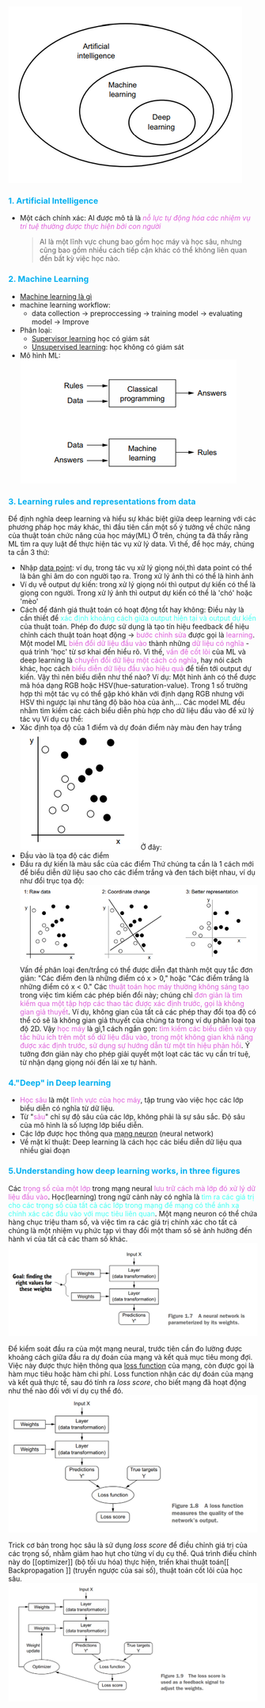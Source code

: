 ![](https://github.com/sakanaowo/idk-what-is-this/blob/image4deeplearning/1.1%20AI,%20machine%20learning%20and%20deep%20learning.png?raw=true)

### <span style="color:rgb(0, 176, 240)">1. Artificial Intelligence</span>
- Một cách chính xác: AI được mô tả là _<span style="color:rgb(221, 95, 217)">nỗ lực tự động hóa các nhiệm vụ trí tuệ thường được thực hiện bởi con người</span>_
	>AI là một lĩnh vực chung bao gồm học máy và học sâu, nhưng cũng bao gồm nhiều cách tiếp cận khác có thể không liên quan đến bất kỳ việc học nào.
### <span style="color:rgb(0, 176, 240)">2. Machine Learning</span> 
- [Machine learning là gì](https://topdev.vn/blog/machine-learning-la-gi/)
- machine learning workflow:
	- data collection -> preproccessing -> training model -> evaluating model -> Improve
- Phân loại:
	- [Supervisor learning](obsidian://open?vault=deep%20learning&file=1.%20What%20is%20deep%20learning%2FCh%C3%BA%20th%C3%ADch%2FSupervised%20learning) học có giám sát
	- [Unsupervised learning](obsidian://open?vault=deep%20learning&file=1.%20What%20is%20deep%20learning%2FCh%C3%BA%20th%C3%ADch%2FUnsupervised%20learning): học không có giám sát
- Mô hình ML:
![](https://github.com/sakanaowo/idk-what-is-this/blob/image4deeplearning/Pasted%20image%2020240702220127.png?raw=true)

### <span style="color:rgb(0, 176, 240)">3. Learning rules and representations from data</span>
Để định nghĩa deep learning và hiểu sự khác biệt giữa deep learning với các phương pháp học máy khác, thì đầu tiên cần một số ý tưởng về chức năng của thuật toán chức năng của học máy(ML)
Ở trên, chúng ta đã thấy rằng ML tìm ra quy luật để thực hiện tác vụ xử lý data. Vì thế, để học máy, chúng ta cần 3 thứ:
- Nhập [data point](obsidian://open?vault=deep%20learning&file=1.%20What%20is%20deep%20learning%2FCh%C3%BA%20th%C3%ADch%2Fdata%20points): ví dụ, trong tác vụ xử lý giọng nói,thì data point có thể là bản ghi âm do con người tạo ra. Trong xử lý ảnh thì có thể là hình ảnh
- Ví dụ về output dự kiến: trong xử lý giọng nói thì output dự kiến có thể là giọng con người. Trong xử lý ảnh thì output dự kiến có thể là 'chó' hoặc 'mèo'
- Cách để đánh giá thuật toán có hoạt động tốt hay không: Điều này là cần thiết để <span style="color:rgb(66, 255, 242)">xác định khoảng cách giữa output hiện tại và output dự kiến</span> của thuật toán. Phép đo được sử dụng là tạo tín hiệu feedback để hiệu chỉnh cách thuật toán hoạt động -> <span style="color:rgb(221, 95, 217)">bước chỉnh sửa</span> được gọi là <span style="color:rgb(221, 95, 217)">learning</span>.
Một model ML <span style="color:rgb(221, 95, 217)">biến đổi dữ liệu đầu vào</span> thành những<span style="color:rgb(221, 95, 217)"> dữ liệu có nghĩa</span> - quá trình 'học' từ sơ khai đến hiểu rõ. Vì thế, <span style="color:rgb(221, 95, 217)">vấn đề cốt lõi</span> của ML và deep learning là <span style="color:rgb(221, 95, 217)">chuyển đổi dữ liệu một cách có nghĩa</span>, hay nói cách khác, học cách <span style="color:rgb(221, 95, 217)">biểu diễn dữ liệu đầu vào hiệu quả</span> để tiến tới output dự kiến.
Vậy thì nên biểu diễn như thế nào? Ví dụ: Một hình ảnh có thể được mã hóa dạng RGB hoặc HSV(hue-saturation-value). Trong 1 số trường hợp thì một tác vụ có thể gặp khó khăn với định dạng RGB nhưng với HSV thì ngược lại như tăng độ bão hòa của ảnh,... Các model ML đều nhằm tìm kiếm các cách biểu diễn phù hợp cho dữ liệu đầu vào để xử lý tác vụ 
Ví dụ cụ thể:
- Xác định tọa độ của 1 điểm và dự đoán điểm này màu đen hay trắng
![](https://github.com/sakanaowo/idk-what-is-this/blob/image4deeplearning/Pasted%20image%2020240703000901.png?raw=true)
Ở đây:
- Đầu vào là tọa độ các điểm
- Đầu ra dự kiến là màu sắc của các điểm
Thứ chúng ta cần là 1 cách mới để biểu diễn dữ liệu sao cho các điểm trắng và đen tách biệt nhau, ví dụ như đổi trục tọa độ:![](https://github.com/sakanaowo/idk-what-is-this/blob/image4deeplearning/Pasted%20image%2020240703003020.png?raw=true)
Vấn đề phân loại đen/trắng có thể được diễn đạt thành một quy tắc đơn giản: "Các điểm đen là những điểm có x > 0," hoặc "Các điểm trắng là những điểm có x < 0."
Các <span style="color:rgb(221, 95, 217)">thuật toán học máy thường không sáng tạo</span> trong việc tìm kiếm các phép biến đổi này; chúng chỉ <span style="color:rgb(221, 95, 217)">đơn giản là tìm kiếm qua một tập hợp các thao tác được xác định trước, gọi là không gian giả thuyết</span>. Ví dụ, không gian của tất cả các phép thay đổi tọa độ có thể có sẽ là không gian giả thuyết của chúng ta trong ví dụ phân loại tọa độ 2D.
Vậy <span style="color:rgb(221, 95, 217)">học máy</span> là gì,1 cách ngắn gọn: <span style="color:rgb(221, 95, 217)">tìm kiếm các biểu diễn và quy tắc hữu ích trên một số dữ liệu đầu vào, trong một không gian khả năng được xác định trước, sử dụng sự hướng dẫn từ một tín hiệu phản hồi</span>. Ý tưởng đơn giản này cho phép giải quyết một loạt các tác vụ cần trí tuệ, từ nhận dạng giọng nói đến lái xe tự hành.

### <span style="color:rgb(0, 176, 240)">4."Deep" in Deep learning</span>
- <span style="color:rgb(221, 95, 217)">Học sâu</span> là một <span style="color:rgb(221, 95, 217)">lĩnh vực của học máy</span>, tập trung vào việc học các lớp biểu diễn có nghĩa từ dữ liệu. 
- Từ "<span style="color:rgb(221, 95, 217)">sâu</span>" chỉ sự độ sâu của các lớp, không phải là sự sâu sắc. Độ sâu của mô hình là số lượng lớp biểu diễn. 
- Các lớp được học thông qua [mạng neuron](obsidian://open?vault=deep%20learning&file=1.%20What%20is%20deep%20learning%2FCh%C3%BA%20th%C3%ADch%2Fm%E1%BA%A1ng%20neuron) (neural network) 
- Về mặt kĩ thuật: Deep learning là cách học các biểu diễn dữ liệu qua nhiều giai đoạn
### <span style="color:rgb(0, 176, 240)">5.Understanding how deep learning works, in three figures</span> 
Các <span style="color:rgb(221, 95, 217)">trọng số của một lớp</span> trong mạng neural <span style="color:rgb(221, 95, 217)">lưu trữ cách mà lớp đó xử lý dữ liệu đầu vào</span>. Học(learning) trong ngữ cảnh này có nghĩa là <span style="color:rgb(66, 255, 242)">tìm ra các giá trị cho các trọng số của tất cả các lớp trong mạng để mạng có thể ánh xạ chính xác các đầu vào với mục tiêu liên quan</span>. 
Một mạng neuron có thể chứa hàng chục triệu tham số, và việc tìm ra các giá trị chính xác cho tất cả chúng là một nhiệm vụ phức tạp vì thay đổi một tham số sẽ ảnh hưởng đến hành vi của tất cả các tham số khác.
![](https://github.com/sakanaowo/idk-what-is-this/blob/image4deeplearning/Pasted%20image%2020240704002332.png?raw=true)

Để kiểm soát đầu ra của một mạng neural, trước tiên cần đo lường được khoảng cách giữa đầu ra dự đoán của mạng và kết quả mục tiêu mong đợi. Việc này được thực hiện thông qua [loss function](obsidian://open?vault=deep%20learning&file=1.%20What%20is%20deep%20learning%2FCh%C3%BA%20th%C3%ADch%2Floss%20function) của mạng, còn được gọi là hàm mục tiêu hoặc hàm chi phí. Loss function nhận các dự đoán của mạng và kết quả thực tế, sau đó tính ra _loss score_, cho biết mạng đã hoạt động như thế nào đối với ví dụ cụ thể đó.
![](https://github.com/sakanaowo/idk-what-is-this/blob/image4deeplearning/Pasted%20image%2020240704003607.png?raw=true)

Trick cơ bản trong học sâu là sử dụng _loss score_ để điều chỉnh giá trị của các trọng số, nhằm giảm hao hụt cho từng ví dụ cụ thể. Quá trình điều chỉnh này do [[optimizer]] (bộ tối ưu hóa) thực hiện, triển khai thuật toán[[ Backpropagation ]] (truyền ngược của sai số), thuật toán cốt lõi của học sâu.
![](https://github.com/sakanaowo/idk-what-is-this/blob/image4deeplearning/Pasted%20image%2020240704004416.png?raw=true)

